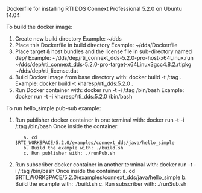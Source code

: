 Dockerfile for installing RTI DDS Connext Professional 5.2.0 on Ubuntu 14.04
 
To build the docker image:
 1. Create new build directory
       Example: ~/dds
 2. Place this Dockerfile in build directory
       Example: ~/dds/Dockerfile
 3. Place target & host bundles and the license file in sub-directory named dep/
       Example: ~/dds/dep/rti_connext_dds-5.2.0-pro-host-x64Linux.run
                ~/dds/dep/rti_connext_dds-5.2.0-pro-target-x64Linux3gcc4.8.2.rtipkg
                ~/dds/dep/rti_license.dat
 4. Build Docker image from base directory with:
       docker build -t <repo>/<imagename>:tag . 
       Example: docker build -t kharesp/rti_dds:5.2.0 . 
 5. Run Docker container with: 
       docker run -t -i <repo>/<imagename>:tag /bin/bash
       Example: docker run -t -i kharesp/rti_dds:5.2.0 /bin/bash
 

To run hello\_simple pub-sub example: 
 1. Run publisher docker container in one terminal with: 
       docker run -t -i <repo>/<imagename>:tag /bin/bash
    Once inside the container:
    ```
       a. cd $RTI_WORKSPACE/5.2.0/examples/connext_dds/java/hello_simple
       b. Build the example with: ./build.sh
       c. Run publisher with: ./runPub.sh
    ```

 2. Run subscriber docker container in another terminal with: 
       docker run -t -i <repo>/<imagename>:tag /bin/bash
    Once inside the container:
       a. cd $RTI_WORKSPACE/5.2.0/examples/connext_dds/java/hello_simple
       b. Build the example with: ./build.sh
       c. Run subscriber with: ./runSub.sh
